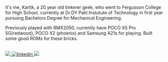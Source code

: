 It's me, Kartik, a 20 year old tinkerer geek, who went to Fergusson College for High School, currently at Dr.DY Patil Instutute of Technology in first year pursuing Bachelors Degree for Mechanical Engineering.

Previously played with RMX2050, currently have POCO X5 Pro 5G(redwood), POCO X2 (phoenix) and Samsung A21s for playing. Built some good ROMs for these bricks.


<br>
<a href="mailto:kartiklashkare@gmail.com" target="_blank">
<img src="https://img.shields.io/badge/Gmail-D14836?style=for-the-badge&logo=gmail&logoColor=white" />
<a href="https://www.linkedin.com/in/kartik-lashkare-686225269" target="_blank">
<img src=https://img.shields.io/badge/linkedin-%231E77B5.svg?&style=for-the-badge&logo=linkedin&logoColor=white alt=linkedin style=“margin-bottom: 5px;” />
</a>
<a href="https://t.me/Kartik_Ane_Nenu" target="_blank">
<img src="https://img.shields.io/badge/Telegram-2CA5E0.svg?style=for-the-badge&logo=telegram&logoColor=white" />
</a>
<br/>
